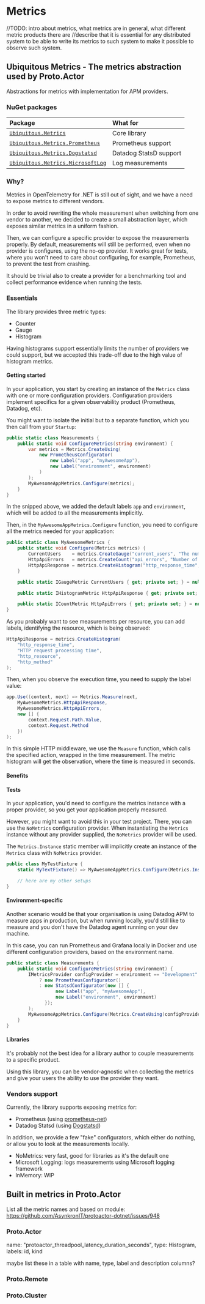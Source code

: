 # Metrics

//TODO: intro about metrics, what metrics are in general, what different metric products there are
//describe that it is essential for any distributed system to be able to write its metrics to such system to make it possible to observe such system.

## Ubiquitous Metrics - The metrics abstraction used by Proto.Actor

Abstractions for metrics with implementation for APM providers.

### NuGet packages

| Package                                                                                              | What for               |
| :--------------------------------------------------------------------------------------------------- | :--------------------- |
| [`Ubiquitous.Metrics`](https://www.nuget.org/packages/Ubiquitous.Metrics/)                           | Core library           |
| [`Ubiquitous.Metrics.Prometheus`](https://www.nuget.org/packages/Ubiquitous.Metrics.Prometheus/)     | Prometheus support     |
| [`Ubiquitous.Metrics.Dogstatsd`](https://www.nuget.org/packages/Ubiquitous.Metrics.Dogstatsd/)       | Datadog StatsD support |
| [`Ubiquitous.Metrics.MicrosoftLog`](https://www.nuget.org/packages/Ubiquitous.Metrics.MicrosoftLog/) | Log measurements       |

### Why?

Metrics in OpenTelemetry for .NET is still out of sight, and we have a need to expose metrics to different vendors.

In order to avoid rewriting the whole measurement when switching from one vendor to another, we decided to create a
small abstraction layer, which exposes similar metrics in a uniform fashion.

Then, we can configure a specific provider to expose the measurements properly. By default, measurements will still be
performed, even when no provider is configures, using the no-op provider. It works great for tests, where you won't need
to care about configuring, for example, Prometheus, to prevent the test from crashing.

It should be trivial also to create a provider for a benchmarking tool and collect performance evidence when running the
tests.

### Essentials

The library provides three metric types:

- Counter
- Gauge
- Histogram

Having histograms support essentially limits the number of providers we could support, but we accepted this trade-off
due to the high value of histogram metrics.

#### Getting started

In your application, you start by creating an instance of the `Metrics` class with one or more configuration providers.
Configuration providers implement specifics for a given observability product (Prometheus, Datadog, etc).

You might want to isolate the initial but to a separate function, which you then call from your `Startup`:

```csharp
public static class Measurements {
    public static void ConfigureMetrics(string environment) {
        var metrics = Metrics.CreateUsing(
            new PrometheusConfigurator(
                new Label("app", "myAwesomeApp"),
                new Label("environment", environment)
            )
        );
        MyAwesomeAppMetrics.Configure(metrics);
    }
}
```

In the snipped above, we added the default labels `app` and `environment`, which will be added to all the measurements implicitly.

Then, in the `MyAwesomeAppMetrics.Configure` function, you need to configure all the metrics needed for your
application:

```csharp
public static class MyAwesomeMetrics {
    public static void Configure(Metrics metrics) {
        CurrentUsers    = metrics.CreateGauge("current_users", "The number of users on the site");
        HttpApiErrors   = metrics.CreateCount("api_errors", "Number of requests, which failed");
        HttpApiResponse = metrics.CreateHistogram("http_response_time", "HTTP request processing time");
    }

    public static IGaugeMetric CurrentUsers { get; private set; } = null!;

    public static IHistogramMetric HttpApiResponse { get; private set; } = null!;

    public static ICountMetric HttpApiErrors { get; private set; } = null!;
}
```

As you probably want to see measurements per resource, you can add labels, identifying the resource, which is being observed:

```csharp
HttpApiResponse = metrics.CreateHistogram(
    "http_response_time",
    "HTTP request processing time",
    "http_resource",
    "http_method"
);
```

Then, when you observe the execution time, you need to supply the label value:

```csharp
app.Use((context, next) => Metrics.Measure(next,
    MyAwesomeMetrics.HttpApiResponse,
    MyAwesomeMetrics.HttpApiErrors,
    new [] {
        context.Request.Path.Value,
        context.Request.Method
    })
);
```

In this simple HTTP middleware, we use the `Measure` function, which calls the specified action, wrapped in the time measurement.
The metric histogram will get the observation, where the time is measured in seconds.

#### Benefits

#### Tests

In your application, you'd need to configure the metrics instance with a proper provider, so you get your application properly measured.

However, you might want to avoid this in your test project. There, you can use the `NoMetrics` configuration provider. When instantiating the `Metrics` instance without any provider supplied, the `NoMetrics` provider will be used.

The `Metrics.Instance` static member will implicitly create an instance of the `Metrics` class with `NoMetrics` provider.

```csharp
public class MyTestFixture {
    static MyTextFixture() => MyAwesomeAppMetrics.Configure(Metrics.Instance);

    // here are my other setups
}
```

#### Environment-specific

Another scenario would be that your organisation is using Datadog APM to measure apps in production, but when running locally, you'd still like to measure and you don't have the Datadog agent running on your dev machine.

In this case, you can run Prometheus and Grafana locally in Docker and use different configuration providers, based on the environment name.

```csharp
public static class Measurements {
    public static void ConfigureMetrics(string environment) {
        IMetricsProvider configProvider = environment == "Development"
            ? new PrometheusConfigurator()
            : new StatsdConfigurator(new [] {
                  new Label("app", "myAwesomeApp"),
                  new Label("environment", environment)
              });
        );
        MyAwesomeAppMetrics.Configure(Metrics.CreateUsing(configProvider));
    }
}
```

#### Libraries

It's probably not the best idea for a library author to couple measurements to a specific product.

Using this library, you can be vendor-agnostic when collecting the metrics and give your users the ability to use the provider they want.

### Vendors support

Currently, the library supports exposing metrics for:

- Prometheus (using [prometheus-net](https://github.com/prometheus-net/prometheus-net))
- Datadog Statsd (using [Dogstatsd](https://github.com/DataDog/dogstatsd-csharp-client))

In addition, we provide a few "fake" configurators, which either do nothing, or allow you to look at the measurements locally.

- NoMetrics: very fast, good for libraries as it's the default one
- Microsoft Logging: logs measurements using Microsoft logging framework
- InMemory: WIP

## Built in metrics in Proto.Actor

List all the metric names and based on module:
https://github.com/AsynkronIT/protoactor-dotnet/issues/948

### Proto.Actor

name: "protoactor_threadpool_latency_duration_seconds",
type: Histogram,
labels: id, kind

maybe list these in a table with name, type, label and description columns?

### Proto.Remote

### Proto.Cluster
